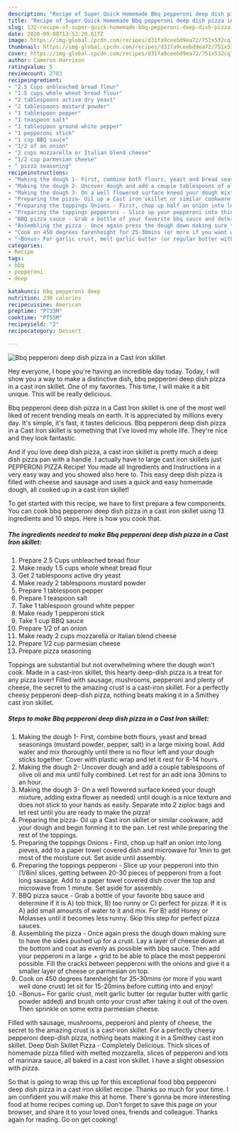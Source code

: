 ```yaml
---
description: "Recipe of Super Quick Homemade Bbq pepperoni deep dish pizza in a Cast Iron skillet"
title: "Recipe of Super Quick Homemade Bbq pepperoni deep dish pizza in a Cast Iron skillet"
slug: 132-recipe-of-super-quick-homemade-bbq-pepperoni-deep-dish-pizza-in-a-cast-iron-skillet
date: 2020-09-08T13:53:20.617Z
image: https://img-global.cpcdn.com/recipes/d31fa9ceebd9ea72/751x532cq70/bbq-pepperoni-deep-dish-pizza-in-a-cast-iron-skillet-recipe-main-photo.jpg
thumbnail: https://img-global.cpcdn.com/recipes/d31fa9ceebd9ea72/751x532cq70/bbq-pepperoni-deep-dish-pizza-in-a-cast-iron-skillet-recipe-main-photo.jpg
cover: https://img-global.cpcdn.com/recipes/d31fa9ceebd9ea72/751x532cq70/bbq-pepperoni-deep-dish-pizza-in-a-cast-iron-skillet-recipe-main-photo.jpg
author: Cameron Harrison
ratingvalue: 5
reviewcount: 2783
recipeingredient:
- "2.5 Cups unbleached bread flour"
- "1.5 cups whole wheat bread flour"
- "2 tablespoons active dry yeast"
- "2 tablespoons mustard powder"
- "1 tablespoon pepper"
- "1 teaspoon salt"
- "1 tablespoon ground white pepper"
- "1 pepperoni stick"
- "1 cup BBQ sauce"
- "1/2 of an onion"
- "2 cups mozzarella or Italian blend cheese"
- "1/2 cup parmesian cheese"
- " pizza seasoning"
recipeinstructions:
- "Making the dough 1- First, combine both flours, yeast and bread seasonings (mustard powder, pepper, salt) in a large mixing bowl. Add water and mix thoroughly until there is no flour left and your dough sticks together. Cover with plastic wrap and let it rest for 8-14 hours."
- "Making the dough 2- Uncover dough and add a couple tablespoons of olive oil and mix until fully combined. Let rest for an adit iona 30mins to an hour."
- "Making the dough 3- On a well flowered surface kneed your dough mixture, adding extra flower as needed) until dough is a nice texture and does not stick to your hands as easily. Separate into 2 ziploc bags and let rest until you are ready to make the pizza!"
- "Preparing the pizza- Oil up a Cast iron skillet or similar cookware, add your dough and begin forming it to the pan. Let rest while preparing the rest of the toppings."
- "Preparing the toppings Onions - First, chop up half an onion into long pieves, add to a paper towel covered dish and microwave for 1min to get most of the moisture out. Set aside until assembly."
- "Preparing the toppings pepperoni - Slice up your pepperoni into thin (1/8in) slices, getting between 20-30 pieces of pepperoni from a foot long sausage. Add to a paper towel covered dish cover the top and microwave from 1 minute. Set aside for assembly."
- "BBQ pizza sauce - Grab a bottle of your favorite bbq sauce and determine if it is A) too thick, B) too runny or C) perfect for pizza. If it is A) add small amounts of water to it and mix. For B) add Honey or Molasses until it becomes less runny. Skip this step for perfect pizza sauces."
- "Assembling the pizza - Once again press the dough down making sure to have the sides pushed up for a crust. Lay a layer of cheese down at the bottom and coat as evenly as possible with bbq sauce. Then add your pepperoni in a large + grid to be able to place the most pepperoni possible. Fill the cracks between pepperoni with the onions and give it a smaller layer of cheese or parmesian on top."
- "Cook on 450 degrees farenheight for 25-30mins (or more if you want well done crust) let sit for 15-20mins before cutting into and enjoy!"
- "~Bonus~ For garlic crust, melt garlic butter (or regular butter with garlic powder added) and brush onto your crust after taking it out of the oven. Then sprinkle on some extra parmesian cheese."
categories:
- Recipe
tags:
- bbq
- pepperoni
- deep

katakunci: bbq pepperoni deep 
nutrition: 230 calories
recipecuisine: American
preptime: "PT33M"
cooktime: "PT55M"
recipeyield: "2"
recipecategory: Dessert

---
```



![Bbq pepperoni deep dish pizza in a Cast Iron skillet](https://img-global.cpcdn.com/recipes/d31fa9ceebd9ea72/751x532cq70/bbq-pepperoni-deep-dish-pizza-in-a-cast-iron-skillet-recipe-main-photo.jpg)

Hey everyone, I hope you're having an incredible day today. Today, I will show you a way to make a distinctive dish, bbq pepperoni deep dish pizza in a cast iron skillet. One of my favorites. This time, I will make it a bit unique. This will be really delicious.

Bbq pepperoni deep dish pizza in a Cast Iron skillet is one of the most well liked of recent trending meals on earth. It is appreciated by millions every day. It's simple, it's fast, it tastes delicious. Bbq pepperoni deep dish pizza in a Cast Iron skillet is something that I've loved my whole life. They're nice and they look fantastic.

And if you love deep dish pizza, a cast iron skillet is pretty much a deep dish pizza pan with a handle. I actually have to large cast iron skillets just PEPPERONI PIZZA Recipe! You made all Ingredients and Instructions in a very easy way and you showed also here to. This easy deep dish pizza is filled with cheese and sausage and uses a quick and easy homemade dough, all cooked up in a cast iron skillet!


To get started with this recipe, we have to first prepare a few components. You can cook bbq pepperoni deep dish pizza in a cast iron skillet using 13 ingredients and 10 steps. Here is how you cook that.

<!--inarticleads1-->

##### The ingredients needed to make Bbq pepperoni deep dish pizza in a Cast Iron skillet:

1. Prepare 2.5 Cups unbleached bread flour
1. Make ready 1.5 cups whole wheat bread flour
1. Get 2 tablespoons active dry yeast
1. Make ready 2 tablespoons mustard powder
1. Prepare 1 tablespoon pepper
1. Prepare 1 teaspoon salt
1. Take 1 tablespoon ground white pepper
1. Make ready 1 pepperoni stick
1. Take 1 cup BBQ sauce
1. Prepare 1/2 of an onion
1. Make ready 2 cups mozzarella or Italian blend cheese
1. Prepare 1/2 cup parmesian cheese
1. Prepare  pizza seasoning


Toppings are substantial but not overwhelming where the dough won&#39;t cook. Made in a cast-iron skillet, this hearty deep-dish pizza is a treat for any pizza lover! Filled with sausage, mushrooms, pepperoni and plenty of cheese, the secret to the amazing crust is a cast-iron skillet. For a perfectly cheesy pepperoni deep-dish pizza, nothing beats making it in a Smithey cast iron skillet. 

<!--inarticleads2-->

##### Steps to make Bbq pepperoni deep dish pizza in a Cast Iron skillet:

1. Making the dough 1- First, combine both flours, yeast and bread seasonings (mustard powder, pepper, salt) in a large mixing bowl. Add water and mix thoroughly until there is no flour left and your dough sticks together. Cover with plastic wrap and let it rest for 8-14 hours.
1. Making the dough 2- Uncover dough and add a couple tablespoons of olive oil and mix until fully combined. Let rest for an adit iona 30mins to an hour.
1. Making the dough 3- On a well flowered surface kneed your dough mixture, adding extra flower as needed) until dough is a nice texture and does not stick to your hands as easily. Separate into 2 ziploc bags and let rest until you are ready to make the pizza!
1. Preparing the pizza- Oil up a Cast iron skillet or similar cookware, add your dough and begin forming it to the pan. Let rest while preparing the rest of the toppings.
1. Preparing the toppings Onions - First, chop up half an onion into long pieves, add to a paper towel covered dish and microwave for 1min to get most of the moisture out. Set aside until assembly.
1. Preparing the toppings pepperoni - Slice up your pepperoni into thin (1/8in) slices, getting between 20-30 pieces of pepperoni from a foot long sausage. Add to a paper towel covered dish cover the top and microwave from 1 minute. Set aside for assembly.
1. BBQ pizza sauce - Grab a bottle of your favorite bbq sauce and determine if it is A) too thick, B) too runny or C) perfect for pizza. If it is A) add small amounts of water to it and mix. For B) add Honey or Molasses until it becomes less runny. Skip this step for perfect pizza sauces.
1. Assembling the pizza - Once again press the dough down making sure to have the sides pushed up for a crust. Lay a layer of cheese down at the bottom and coat as evenly as possible with bbq sauce. Then add your pepperoni in a large + grid to be able to place the most pepperoni possible. Fill the cracks between pepperoni with the onions and give it a smaller layer of cheese or parmesian on top.
1. Cook on 450 degrees farenheight for 25-30mins (or more if you want well done crust) let sit for 15-20mins before cutting into and enjoy!
1. ~Bonus~ For garlic crust, melt garlic butter (or regular butter with garlic powder added) and brush onto your crust after taking it out of the oven. Then sprinkle on some extra parmesian cheese.


Filled with sausage, mushrooms, pepperoni and plenty of cheese, the secret to the amazing crust is a cast-iron skillet. For a perfectly cheesy pepperoni deep-dish pizza, nothing beats making it in a Smithey cast iron skillet. Deep Dish Skillet Pizza - Completely Delicious. Thick slices of homemade pizza filled with melted mozzarella, slices of pepperoni and lots of marinara sauce, all baked in a cast iron skillet. I have a slight obsession with pizza. 

So that is going to wrap this up for this exceptional food bbq pepperoni deep dish pizza in a cast iron skillet recipe. Thanks so much for your time. I am confident you will make this at home. There's gonna be more interesting food at home recipes coming up. Don't forget to save this page on your browser, and share it to your loved ones, friends and colleague. Thanks again for reading. Go on get cooking!
